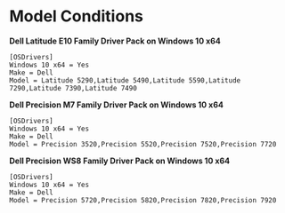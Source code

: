 # Model Conditions

**Dell Latitude E10 Family Driver Pack on Windows 10 x64**

```text
[OSDrivers]
Windows 10 x64 = Yes
Make = Dell
Model = Latitude 5290,Latitude 5490,Latitude 5590,Latitude 7290,Latitude 7390,Latitude 7490
```

**Dell Precision M7 Family Driver Pack on Windows 10 x64**

```text
[OSDrivers]
Windows 10 x64 = Yes
Make = Dell
Model = Precision 3520,Precision 5520,Precision 7520,Precision 7720
```

**Dell Precision WS8 Family Driver Pack on Windows 10 x64**

```text
[OSDrivers]
Windows 10 x64 = Yes
Make = Dell
Model = Precision 5720,Precision 5820,Precision 7820,Precision 7920
```

